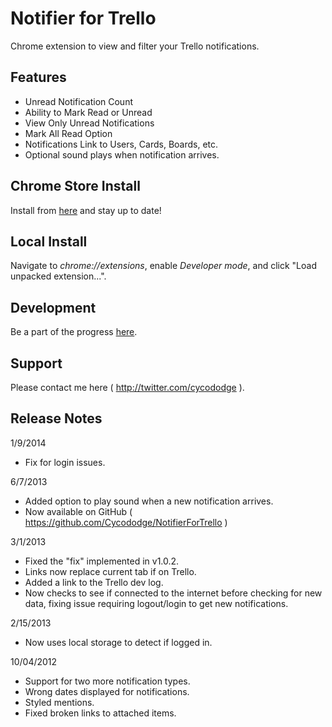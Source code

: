 # Notifier for Trello

Chrome extension to view and filter your Trello notifications.


## Features

- Unread Notification Count
- Ability to Mark Read or Unread
- View Only Unread Notifications
- Mark All Read Option
- Notifications Link to Users, Cards, Boards, etc.
- Optional sound plays when notification arrives.


## Chrome Store Install

Install from [here](https://chrome.google.com/webstore/detail/notifier-for-trello/apgmgifljeljdmgkgklphgmckihimami) and stay up to date!


## Local Install

Navigate to *chrome://extensions*, enable *Developer mode*, and click "Load unpacked extension...".


## Development

Be a part of the progress [here](https://trello.com/b/ozfa9d5d/notifier-for-trello).

## Support

Please contact me here ( http://twitter.com/cycododge ).

## Release Notes

1/9/2014

- Fix for login issues.

6/7/2013

- Added option to play sound when a new notification arrives.
- Now available on GitHub ( https://github.com/Cycododge/NotifierForTrello )

3/1/2013

- Fixed the "fix" implemented in v1.0.2.
- Links now replace current tab if on Trello.
- Added a link to the Trello dev log.
- Now checks to see if connected to the internet before checking for new data, fixing issue requiring logout/login to get new notifications.

2/15/2013

- Now uses local storage to detect if logged in.

10/04/2012

- Support for two more notification types.
- Wrong dates displayed for notifications.
- Styled mentions.
- Fixed broken links to attached items.
